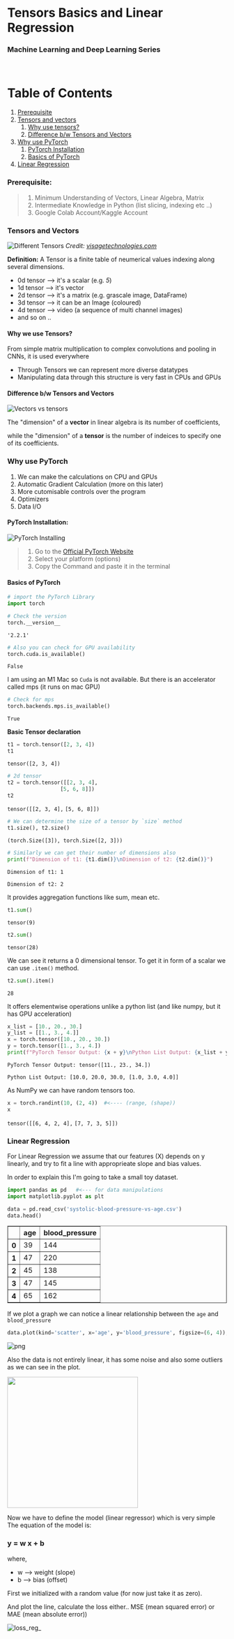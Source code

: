 # Tensors Basics and Linear Regression

### Machine Learning and Deep Learning Series

<a id="0"></a> <br>
# Table of Contents 

 1. [Prerequisite](#0)
 1. [Tensors and vectors](#1)
    1. [Why use tensors?](#1.1)
    1. [Difference b/w Tensors and Vectors](#1.2)
 1. [Why use PyTorch](#2)
    1. [PyTorch Installation](#2.1)
    1. [Basics of PyTorch](#2.2)
 1. [Linear Regression](#3) 

<a id='0'></a>
### Prerequisite:
> 1. Minimum Understanding of Vectors, Linear Algebra, Matrix
> 2. Intermediate Knowledge in Python (list slicing, indexing etc ..)
> 3. Google Colab Account/Kaggle Account

<a id="1"><a/>
### Tensors and Vectors

![Different Tensors](https://visagetechnologies.com/app/uploads/2022/08/Tensors.png)
_Credit: [visagetechnologies.com](https://visagetechnologies.com/tensors-in-computer-vision/)_

__Definition:__ A Tensor is a finite table of neumerical values indexing along several dimensions.

- 0d tensor --> it's a scalar (e.g. _5_)
- 1d tensor --> it's vector
- 2d tensor --> it's a matrix (e.g. grascale image, DataFrame)
- 3d tensor --> it can be an Image (coloured)
- 4d tensor --> video (a sequence of multi channel images)
- and so on ..

<a id='1.1'></a>
#### Why we use Tensors?
From simple matrix multiplication to complex convolutions and pooling in CNNs, it is used everywhere

- Through Tensors we can represent more diverse datatypes
- Manipulating data through this structure is very fast in CPUs and GPUs


<a id='1.2'></a>
#### Difference b/w Tensors and Vectors
![Vectors vs tensors](videos/tensor_vs_Vector.gif)

The "dimension" of a __vector__ in linear algebra is its number of coefficients, 

while the "dimension" of a __tensor__ is the number of indeices to specify one of its coefficients.

<a id='2'></a>
### Why use PyTorch

1. We can make the calculations on CPU and GPUs
2. Automatic Gradient Calculation (more on this later)
3. More cutomisable controls over the program
4. Optimizers
5. Data I/O

<a id='2.1'></a>
#### PyTorch Installation:

![PyTorch Installing](images/pytoch_installation.png)

> 1. Go to the [Official PyTorch Website](https://pytorch.org/get-started/locally/)
> 2. Select your platform (options)
> 3. Copy the Command and paste it in the terminal

<a id='2.2'></a>
#### Basics of PyTorch


```python
# import the PyTorch Library
import torch
```


```python
# Check the version
torch.__version__
```




  `'2.2.1'`




```python
# Also you can check for GPU availability
torch.cuda.is_available()
```




  `False`



I am using an M1 Mac so `Cuda` is not available. But there is an accelerator called mps (it runs on mac GPU)


```python
# Check for mps 
torch.backends.mps.is_available()
```




  `True`



__Basic Tensor declaration__


```python
t1 = torch.tensor([2, 3, 4])
t1
```




  `tensor([2, 3, 4])`




```python
# 2d tensor
t2 = torch.tensor([[2, 3, 4],
                 [5, 6, 8]])
t2
```




  `tensor([[2, 3, 4],`
            `[5, 6, 8]])`




```python
# We can determine the size of a tensor by `size` method
t1.size(), t2.size()
```




  `(torch.Size([3]), torch.Size([2, 3]))`




```python
# Similarly we can get their number of dimensions also
print(f"Dimension of t1: {t1.dim()}\nDimension of t2: {t2.dim()}")
```

  `Dimension of t1: 1`

  `Dimension of t2: 2`


It provides aggregation functions like sum, mean etc.


```python
t1.sum()
```




  `tensor(9)`




```python
t2.sum()
```




`tensor(28)`



We can see it returns a 0 dimensional tensor. To get it in form of a scalar we can use `.item()` method.


```python
t2.sum().item()
```
  `28`



It offers elementwise operations unlike a python list (and like numpy, but it has GPU acceleration)


```python
x_list = [10., 20., 30.]
y_list = [[1., 3., 4.]]
x = torch.tensor([10., 20., 30.])
y = torch.tensor([1., 3., 4.])
print(f"PyTorch Tensor Output: {x + y}\nPython List Output: {x_list + y_list}")
```

  `PyTorch Tensor Output: tensor([11., 23., 34.])`

  `Python List Output: [10.0, 20.0, 30.0, [1.0, 3.0, 4.0]]`


As NumPy we can have random tensors too.


```python
x = torch.randint(10, (2, 4))  #<---- (range, (shape))
x
```
  `tensor([[6, 4, 2, 4],`
            `[7, 7, 3, 5]])`



<a id='3'></a>
### Linear Regression

For Linear Regression we assume that our features (X) depends on y linearly, and try to fit a line with approprieate slope and bias values.

In order to explain this I'm going to take a small toy dataset.


```python
import pandas as pd   #<--- for data manipulations
import matplotlib.pyplot as plt
```


```python
data = pd.read_csv('systolic-blood-pressure-vs-age.csv')
data.head()
```




<div>
<style scoped>
    .dataframe tbody tr th:only-of-type {
        vertical-align: middle;
    }

    .dataframe tbody tr th {
        vertical-align: top;
    }

    .dataframe thead th {
        text-align: right;
    }
</style>
<table border="1" class="dataframe">
  <thead>
    <tr style="text-align: right;">
      <th></th>
      <th>age</th>
      <th>blood_pressure</th>
    </tr>
  </thead>
  <tbody>
    <tr>
      <th>0</th>
      <td>39</td>
      <td>144</td>
    </tr>
    <tr>
      <th>1</th>
      <td>47</td>
      <td>220</td>
    </tr>
    <tr>
      <th>2</th>
      <td>45</td>
      <td>138</td>
    </tr>
    <tr>
      <th>3</th>
      <td>47</td>
      <td>145</td>
    </tr>
    <tr>
      <th>4</th>
      <td>65</td>
      <td>162</td>
    </tr>
  </tbody>
</table>
</div>



If we plot a graph we can notice a linear relationship between the `age` and `blood_pressure`


```python
data.plot(kind='scatter', x='age', y='blood_pressure', figsize=(6, 4));
```

    
![png](images/output_37_1.png)
    


Also the data is not entirely linear, it has some noise and also some outliers as we can see in the plot.

<img src='images/plot_outlier.png' style="height:300px;"/>

Now we have to define the model (linear regressor) which is very simple
The equation of the model is:

### y = w x + b
where,

- w --> weight (slope)
- b --> bias (offset)

First we initialized with a random value (for now just take it as zero).

And plot the line, calculate the loss either.. MSE (mean squared error) or MAE (mean absolute error))

![loss_reg_](videos/reg_loss_.gif)
